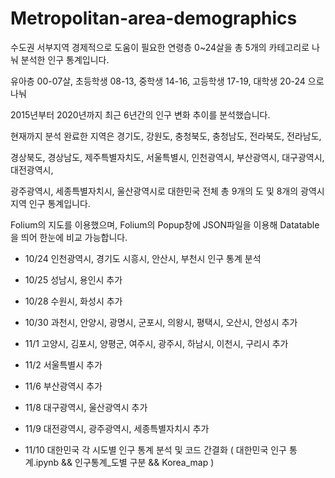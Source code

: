 # Metropolitan-area-demographics
수도권 서부지역 경제적으로 도움이 필요한 연령층 0~24살을 총 5개의 카테고리로 나눠 분석한 인구 통계입니다.

유아층 00-07살, 초등학생 08-13, 중학생 14-16, 고등학생 17-19, 대학생 20-24 으로 나눠 

2015년부터 2020년까지 최근 6년간의 인구 변화 추이를 분석했습니다.

현재까지 분석 완료한 지역은 경기도, 강원도, 충청북도, 충청남도, 전라북도, 전라남도, 

경상북도, 경상남도, 제주특별자치도, 서울특별시, 인천광역시, 부산광역시, 대구광역시, 대전광역시, 

광주광역시, 세종특별자치시, 울산광역시로 대한민국 전체 총 9개의 도 및 8개의 광역시 지역 인구 통계입니다.

Folium의 지도를 이용했으며, Folium의 Popup창에 JSON파일을 이용해 Datatable을 띄어 한눈에 비교 가능합니다.

+ 10/24 인천광역시, 경기도 시흥시, 안산시, 부천시 인구 통계 분석

+ 10/25 성남시, 용인시 추가

+ 10/28 수원시, 화성시 추가

+ 10/30 과천시, 안양시, 광명시, 군포시, 의왕시, 평택시, 오산시, 안성시 추가

+ 11/1 고양시, 김포시, 양평군, 여주시, 광주시, 하남시, 이천시, 구리시 추가

+ 11/2 서울특별시 추가

+ 11/6 부산광역시 추가

+ 11/8 대구광역시, 울산광역시 추가

+ 11/9 대전광역시, 광주광역시, 세종특별자치시 추가

+ 11/10 대한민국 각 시도별 인구 통계 분석 및 코드 간결화 ( 대한민국 인구 통계.ipynb && 인구통계_도별 구분 && Korea_map )
